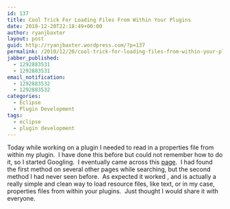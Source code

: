 ```yaml
---
id: 137
title: Cool Trick For Loading Files From Within Your Plugins
date: 2010-12-20T22:18:49+00:00
author: ryanjbaxter
layout: post
guid: http://ryanjbaxter.wordpress.com/?p=137
permalink: /2010/12/20/cool-trick-for-loading-files-from-within-your-plugins/
jabber_published:
  - 1292883531
  - 1292883531
email_notification:
  - 1292883532
  - 1292883532
categories:
  - Eclipse
  - Plugin Development
tags:
  - eclipse
  - plugin development
---
```

Today while working on a plugin I needed to read in a properties file from within my plugin.  I have done this before but could not remember how to do it, so I started Googling.  I eventually came across this <a href="http://www.vogella.de/blog/2010/07/06/reading-resources-from-plugin" target="_blank">page</a>.  I had found the first method on several other pages while searching, but the second method I had never seen before.  As expected it worked , and is actually a really simple and clean way to load resource files, like text, or in my case, properties files from within your plugins.  Just thought I would share it with everyone.